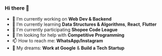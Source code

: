### Hi there 👋

- 🔭 I’m currently working on **Web Dev & Backend**
- 🌱 I’m currently learning **Data Structures & Algorithms**, **React**, **Flutter**
- 🚩 I'm currently participating **Shopee Code League**
- 🤔 I’m looking for help with **Competitive Programming**
- 📫 How to reach me: **WhatsApp/Instagram**
- 💭 My dreams: **Work at Google** & **Build a Tech Startup**
<!--
- 👯 I’m looking to collaborate on ...
- 💬 Ask me about ...
- 😄 Pronouns: ...
- ⚡ Fun fact: ...
-->
